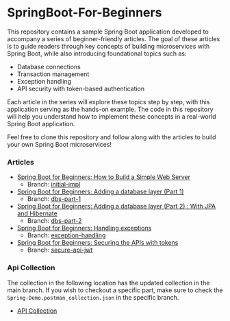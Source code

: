 # SpringBoot-For-Beginners
This repository contains a sample Spring Boot application developed to accompany a series of beginner-friendly articles. The goal of these articles is to guide readers through key concepts of building microservices with Spring Boot, while also introducing foundational topics such as:

- Database connections
- Transaction management
- Exception handling
- API security with token-based authentication

Each article in the series will explore these topics step by step, with this application serving as the hands-on example. The code in this repository will help you understand how to implement these concepts in a real-world Spring Boot application.

Feel free to clone this repository and follow along with the articles to build your own Spring Boot microservices!

### Articles
- [Spring Boot for Beginners: How to Build a Simple Web Server](https://somindagamage.medium.com/spring-boot-for-beginners-how-to-build-a-simple-web-server-0070235ce459)
  - Branch: [initial-impl](https://github.com/somindatommy/SpringBoot-For-Beginners/tree/initial-impl)
- [Spring Boot for Beginners: Adding a database layer (Part 1)](https://somindagamage.medium.com/spring-boot-for-beginners-adding-a-database-layer-part-1-fef164ec0edd)
  - Branch: [dbs-part-1](https://github.com/somindatommy/SpringBoot-For-Beginners/tree/dbs-part-1)
- [Spring Boot for Beginners: Adding a database layer (Part 2) : With JPA and Hibernate](https://somindagamage.medium.com/spring-boot-for-beginners-adding-a-database-layer-part-2-with-jpa-and-hibernate-03f6fd0cb238)
  - Branch: [dbs-part-2](https://github.com/somindatommy/SpringBoot-For-Beginners/tree/dbs-part-2-jpa)
- [Spring Boot for Beginners: Handling exceptions](https://somindagamage.medium.com/spring-boot-for-beginners-handling-exceptions-82efad3061cd)
  - Branch: [exception-handling](https://github.com/somindatommy/SpringBoot-For-Beginners/tree/exception-handling)
- [Spring Boot for Beginners: Securing the APIs with tokens](https://somindagamage.medium.com/spring-boot-for-beginners-securing-the-apis-with-tokens-586d3c13700d)
  - Branch: [secure-api-jwt](https://github.com/somindatommy/SpringBoot-For-Beginners/tree/secure-api-jwt)


### Api Collection
The collection in the following location has the updated collection in the main branch. If you wish to checkout a 
specific part, make sure to check the `Spring-Demo.postman_collection.json` in the specific branch. 
- [API Collection](payment-manager/src/main/resources/Spring-Demo.postman_collection.json)